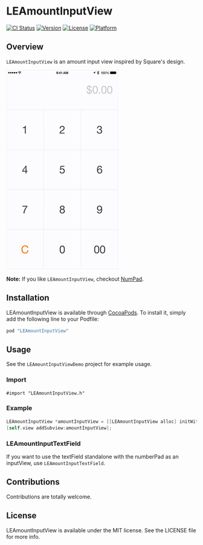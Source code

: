 # LEAmountInputView

[![CI Status](http://img.shields.io/travis/efremidze/LEAmountInputView.svg?style=flat)](https://travis-ci.org/efremidze/LEAmountInputView)
[![Version](https://img.shields.io/cocoapods/v/LEAmountInputView.svg?style=flat)](http://cocoapods.org/pods/LEAmountInputView)
[![License](https://img.shields.io/cocoapods/l/LEAmountInputView.svg?style=flat)](http://cocoapods.org/pods/LEAmountInputView)
[![Platform](https://img.shields.io/cocoapods/p/LEAmountInputView.svg?style=flat)](http://cocoapods.org/pods/LEAmountInputView)

## Overview

`LEAmountInputView` is an amount input view inspired by Square's design.

![LEAmountInputView Screenshot](Screenshots/example.gif)

**Note:** If you like `LEAmountInputView`, checkout [NumPad](https://github.com/efremidze/NumPad).

## Installation

LEAmountInputView is available through [CocoaPods](http://cocoapods.org). To install
it, simply add the following line to your Podfile:

```ruby
pod "LEAmountInputView"
```

## Usage

See the `LEAmountInputViewDemo` project for example usage.

### Import

```objc
#import "LEAmountInputView.h"
```

### Example

```objectivec
LEAmountInputView *amountInputView = [[LEAmountInputView alloc] initWithFrame:self.view.frame numberStyle:NSNumberFormatterCurrencyStyle];
[self.view addSubview:amountInputView];
```

### LEAmountInputTextField

If you want to use the textField standalone with the numberPad as an inputView, use `LEAmountInputTextField`.

## Contributions

Contributions are totally welcome.

## License

LEAmountInputView is available under the MIT license. See the LICENSE file for more info.
